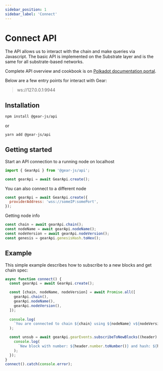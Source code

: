 ```yaml
---
sidebar_position: 1
sidebar_label: 'Connect'
---
```


# Connect API

The API allows us to interact with the chain and make queries via Javascript. The basic API is implemented on the Substrate layer and is the same for all substrate-based networks.

Complete API overview and cookbook is on [Polkadot documentation portal](https://polkadot.js.org/docs/).

Below are a few entry points for interact with Gear:

> ws://127.0.0.1:9944

<!-- // TODO -->
<!-- add Websocket endpoint for GEAR and Canary Gear -->

## Installation

```sh
npm install @gear-js/api
```

or

```sh
yarn add @gear-js/api
```

## Getting started

Start an API connection to a running node on localhost

```javascript
import { GearApi } from '@gear-js/api';

const gearApi = await GearApi.create();
```

You can also connect to a different node

```javascript
const gearApi = await GearApi.create({
  providerAddress: 'wss://someIP:somePort',
});
```

Getting node info

```javascript
const chain = await gearApi.chain();
const nodeName = await gearApi.nodeName();
const nodeVersion = await gearApi.nodeVersion();
const genesis = gearApi.genesisHash.toHex();
```

## Example

This simple example describes how to subscribe to a new blocks and get chain spec:

```js
async function connect() {
  const gearApi = await GearApi.create();

  const [chain, nodeName, nodeVersion] = await Promise.all([
    gearApi.chain(),
    gearApi.nodeName(),
    gearApi.nodeVersion(),
  ]);
  
  console.log(
    `You are connected to chain ${chain} using ${nodeName} v${nodeVersion}`,
  );

  const unsub = await gearApi.gearEvents.subscribeToNewBlocks((header) => {
    console.log(
      `New block with number: ${header.number.toNumber()} and hash: ${header.hash.toHex()}`,
    );
  });
}
connect().catch(console.error);
```
